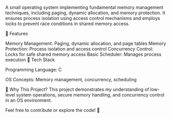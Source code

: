 A small operating system implementing fundamental memory management techniques, including paging, dynamic allocation, and memory protection. It ensures process isolation using access control mechanisms and employs locks to prevent race conditions in shared memory access.

🔹 Features

Memory Management: Paging, dynamic allocation, and page tables
Memory Protection: Process isolation and access control
Concurrency Control: Locks for safe shared memory access
Basic Scheduler: Manages process execution
🔧 Tech Stack

Programming Language: C

OS Concepts: Memory management, concurrency, scheduling

📌 Why This Project?
This project demonstrates my understanding of low-level system operations, secure memory handling, and concurrency control in an OS environment.

Feel free to contribute or explore the code! 🚀
